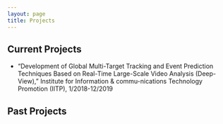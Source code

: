 ```yaml
---
layout: page
title: Projects
---
```





<h2>Current Projects</h2>
    
<ul>
        <li>“Development of Global Multi-Target Tracking and Event Prediction Techniques Based on Real-Time Large-Scale Video Analysis (Deep-View),” Institute for Information & commu-nications Technology Promotion (IITP), 1/2018-12/2019 </li>
</ul>
    
<h2>Past Projects</h2>
    


